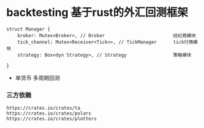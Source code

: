# backtesting 基于rust的外汇回测框架

```
struct Manager {
    broker: Mutex<Broker>, // Broker                         经纪商模块 
    tick_channel: Mutex<Receiver<Tick>>, // TickManager      tick行情模块
    strategy: Box<dyn Strategy>, // Strategy                 策略模块
    
}
```

- 单货币 多周期回测
### 三方依赖
``` 
https://crates.io/crates/ta
https://crates.io/crates/polars
https://crates.io/crates/plotters
```

